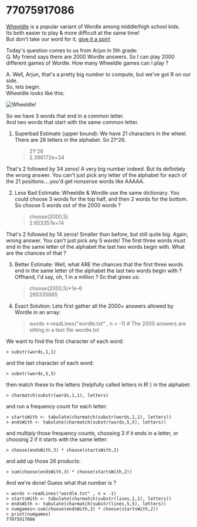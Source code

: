 # 77075917086

[Wheeldle](https://wheeldle.us) is a popular variant of Wordle among middle/high school kids.   
Its both easier to play & more difficult at the same time!    
But don't take our word for it, [give it a spin! ](https://wheeldle.us)

Today's question comes to us from Arjun in 5th grade:   
Q. My friend says there are 2000 Wordle answers. So I can play 2000 different games of Wordle. How many Wheeldle games can I play ?

A. Well, Arjun, that's a pretty big number to compute, but we've got R on our side.     
So, lets begin.    
Wheeldle looks like this:

![Wheeldle!](https://avatars.githubusercontent.com/u/102187509?s=400&u=3837a0ec18ffd22b23d54e562d64c7bb9ab8c84b&v=4 "Wheeldle")


So we have 3 words that end in a common letter.   
And two words that start with the same common letter.


1. Superbad Estimate (upper bound): We have 21 characters in the wheel. There are 26 letters in the alphabet. So 21^26.

    > 21^26    
    2.386172e+34

That's 2 followed by 34 zeros! A very big number indeed. But its definitely the wrong answer. You can't just pick any letter of the alphabet for each of the 21 positions....you'd get nonsense words like AAAAA. 

2. Less Bad Estimate: Wheeldle & Wordle use the same dictionary. You could choose 3 words for the top half, and then 2 words for the bottom. So choose 5 words out of the 2000 words ?

    > choose(2000,5)    
    2.653357e+14

That's 2 followed by 14 zeros! Smaller than before, but still quite big. Again, wrong answer. You can't just pick any 5 words! The first three words must end in the same letter of the alphabet the last two words begin with. What are the chances of that ? 

3. Better Estimate: Well, what ARE the chances that the first three words end in the same letter of the alphabet the last two words begin with ? Offhand, I'd say, oh, 1 in a million ? So that gives us:

    > choose(2000,5)*1e-6    
    265335665
    
4. Exact Solution: Lets first gather all the 2000+ answers allowed by Wordle in an array:

    > words <-readLines("wordle.txt" , n = -1)  # The 2000 answers are sitting in a text file wordle.txt

We want to find the first character of each word:

    > substr(words,1,1)
    
and the last character of each word:

    > substr(words,5,5)
    
then match these to the letters (helpfully called letters in R! ) in the alphabet:

    > charmatch(substr(words,1,1), letters)
    
and run a frequency count for each letter:

    > startsWith <- tabulate(charmatch(substr(words,1,1), letters))
    > endsWith <- tabulate(charmatch(substr(words,5,5), letters))
    
and multiply those frequency counts, choosing 3 if it ends in a letter, or choosing 2 if it starts with the same letter:

    > choose(endsWith,3) * choose(startsWith,2)
    
 and add up those 26 products:
 
    > sum(choose(endsWith,3) * choose(startsWith,2))
   
 And we're done! Guess what that number is ?
 
    > words <-readLines("wordle.txt" , n = -1)
    > startsWith <- tabulate(charmatch(substr(lines,1,1), letters))
    > endsWith <- tabulate(charmatch(substr(lines,5,5), letters))
    > numgames<-sum(choose(endsWith,3) * choose(startsWith,2))
    > print(numgames)
    77075917086
